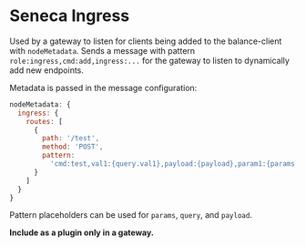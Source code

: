 # Seneca Ingress

Used by a gateway to listen for clients being added to the balance-client with `nodeMetadata`. Sends a message with pattern `role:ingress,cmd:add,ingress:...` for the gateway to listen to dynamically add new endpoints.

Metadata is passed in the message configuration:

```javascript
nodeMetadata: {
  ingress: {
    routes: [
      {
        path: '/test',
        method: 'POST',
        pattern:
          'cmd:test,val1:{query.val1},payload:{payload},param1:{params.param1}'
      }
    ]
  }
}
```

Pattern placeholders can be used for `params`, `query`, and `payload`.

**Include as a plugin only in a gateway.**
